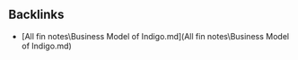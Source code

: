 

## Backlinks
- [All fin notes\Business Model of Indigo.md](All fin notes\Business Model of Indigo.md)
